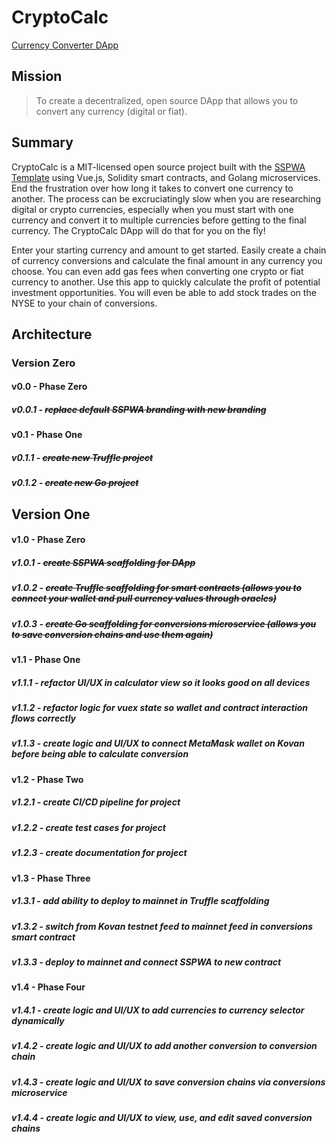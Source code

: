 # CryptoCalc
 [Currency Converter DApp](https://cryptocalc.app "CryptoCalc")



## Mission

> To create a decentralized, open source DApp that allows you to convert any currency (digital or fiat).



## Summary

CryptoCalc is a MIT-licensed open source project built with the [SSPWA Template](https://sspw.app "Interact with the SSPWA Template") using Vue.js, Solidity smart contracts, and Golang microservices. End the frustration over how long it takes to convert one currency to another. The process can be excruciatingly slow when you are researching digital or crypto currencies, especially when you must start with one currency and convert it to multiple currencies before getting to the final currency. The CryptoCalc DApp will do that for you on the fly!

Enter your starting currency and amount to get started. Easily create a chain of currency conversions and calculate the final amount in any currency you choose. You can even add gas fees when converting one crypto or fiat currency to another. Use this app to quickly calculate the profit of potential investment opportunities. You will even be able to add stock trades on the NYSE to your chain of conversions.



## Architecture


### Version Zero


#### v0.0 - Phase Zero

##### v0.0.1 - ~~replace default SSPWA branding with new branding~~

#### v0.1 - Phase One

##### v0.1.1 - ~~create new Truffle project~~

##### v0.1.2 - ~~create new Go project~~


## Version One


#### v1.0 - Phase Zero

##### v1.0.1 - ~~create SSPWA scaffolding for DApp~~

##### v1.0.2 - ~~create Truffle scaffolding for smart contracts (allows you to connect your wallet and pull currency values through oracles)~~

##### v1.0.3 - ~~create Go scaffolding for conversions microservice (allows you to save conversion chains and use them again)~~

#### v1.1 - Phase One

##### v1.1.1 - refactor UI/UX in calculator view so it looks good on all devices

##### v1.1.2 - refactor logic for vuex state so wallet and contract interaction flows correctly

##### v1.1.3 - create logic and UI/UX to connect MetaMask wallet on Kovan before being able to calculate conversion

#### v1.2 - Phase Two

##### v1.2.1 - create CI/CD pipeline for project

##### v1.2.2 - create test cases for project

##### v1.2.3 - create documentation for project

#### v1.3 - Phase Three

##### v1.3.1 - add ability to deploy to mainnet in Truffle scaffolding

##### v1.3.2 - switch from Kovan testnet feed to mainnet feed in conversions smart contract

##### v1.3.3 - deploy to mainnet and connect SSPWA to new contract

#### v1.4 - Phase Four

##### v1.4.1 - create logic and UI/UX to add currencies to currency selector dynamically

##### v1.4.2 - create logic and UI/UX to add another conversion to conversion chain

##### v1.4.3 - create logic and UI/UX to save conversion chains via conversions microservice

##### v1.4.4 - create logic and UI/UX to view, use, and edit saved conversion chains
